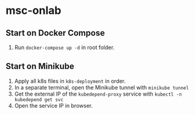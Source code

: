 # msc-onlab

## Start on Docker Compose
1. Run `docker-compose up -d` in root folder.

## Start on Minikube

1. Apply all k8s files in `k8s-deployment` in order.
2. In a separate terminal, open the Minikube tunnel with `minikube tunnel`
3. Get the external IP of the `kubedepend-proxy` service with `kubectl -n kubedepend get svc`
4. Open the service IP in browser.
